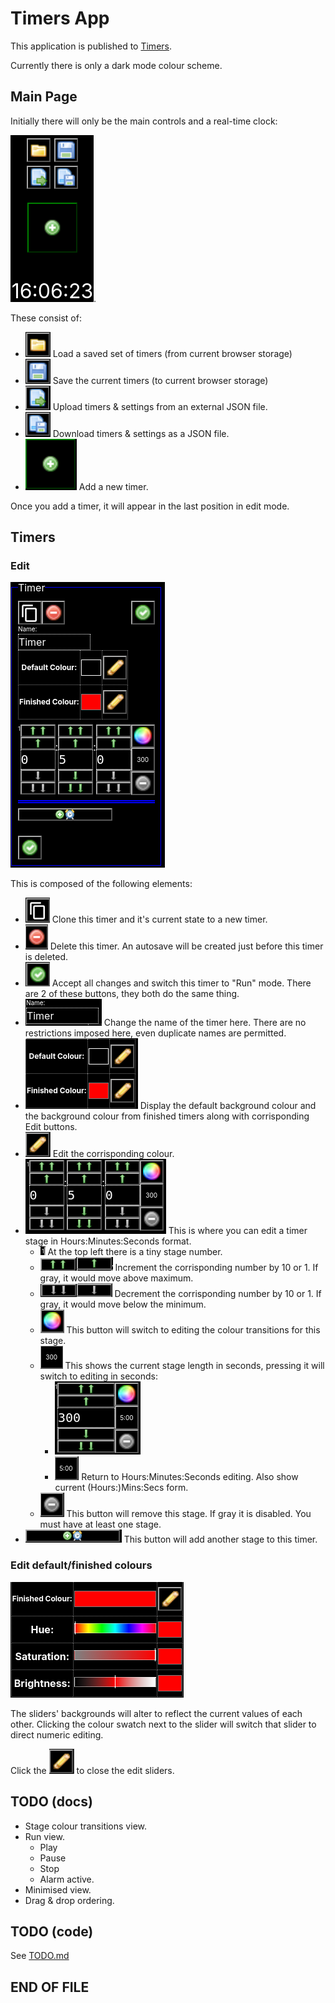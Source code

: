 # Timers App

This application is published to [Timers](https://spidererrol.github.io/timers/).

Currently there is only a dark mode colour scheme.

## Main Page

Initially there will only be the main controls and a real-time clock:

![Main Controls](docs/images/MainControls.png).

These consist of:

* ![Load](docs/images/LoadButton.png) Load a saved set of timers (from current browser storage)
* ![Save](docs/images/SaveButton.png) Save the current timers (to current browser storage)
* ![Import](docs/images/ImportButton.png) Upload timers & settings from an external JSON file.
* ![Export](docs/images/ExportButton.png) Download timers & settings as a JSON file.
* ![Add Timer](docs/images/AddButton.png) Add a new timer.

Once you add a timer, it will appear in the last position in edit mode.

## Timers

### Edit

![Edit Timer](docs/images/EditTimer.png)

This is composed of the following elements:

* ![Clone](docs/images/CloneButton.png) Clone this timer and it's current state to a new timer.
* ![Delete](docs/images/DeleteButton.png) Delete this timer. An autosave will be created just before this timer is deleted.
* ![Accept](docs/images/AcceptButton.png) Accept all changes and switch this timer to "Run" mode. There are 2 of these buttons, they both do the same thing.
* ![Edit Name](docs/images/EditName.png) Change the name of the timer here. There are no restrictions imposed here, even duplicate names are permitted.
* ![Colours](docs/images/TimerColours.png) Display the default background colour and the background colour from finished timers along with corrisponding Edit buttons.
* ![Edit Colour](docs/images/EditButton.png) Edit the corrisponding colour.
* ![Stage](docs/images/EditStageHMS.png) This is where you can edit a timer stage in Hours:Minutes:Seconds format.
  * ![Stage Number](docs/images/StageNumber1.png) At the top left there is a tiny stage number.
  * ![Inc10](docs/images/Inc10.png)![Inc1](docs/images/Inc1.png) Increment the corrisponding number by 10 or 1. If gray, it would move above maximum.
  * ![Dec10](docs/images/Dec10.png)![Dec1](docs/images/Dec1.png) Decrement the corrisponding number by 10 or 1. If gray, it would move below the minimum.
  * ![Edit Colours](docs/images/ColourButton.png) This button will switch to editing the colour transitions for this stage.
  * ![Edit Seconds](docs/images/EditInSecsButton.png) This shows the current stage length in seconds, pressing it will switch to editing in seconds:
    * ![Edit in seconds](docs/images/EditStageSecs.png)
    * ![Edit HMS](docs/images/EditInHMS.png) Return to Hours:Minutes:Seconds editing. Also show current (Hours:)Mins:Secs form.
  * ![Remove Stage](docs/images/RemoveStageButton.png) This button will remove this stage. If gray it is disabled. You must have at least one stage.
* ![Add Stage](docs/images/AddStageButton.png) This button will add another stage to this timer.

### Edit default/finished colours

![Edit Colour Panel](docs/images/EditColour.png)

The sliders' backgrounds will alter to reflect the current values of each other.
Clicking the colour swatch next to the slider will switch that slider to direct numeric editing.

Click the ![Edit Button](docs/images/EditButton.png) to close the edit sliders.

## TODO (docs)

* Stage colour transitions view.
* Run view.
  * Play
  * Pause
  * Stop
  * Alarm active.
* Minimised view.
* Drag & drop ordering.

## TODO (code)

See [TODO.md](TODO.md)

## END OF FILE
